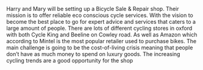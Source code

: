 Harry and Mary will be setting up a Bicycle Sale & Repair shop. Their mission is to offer reliable eco conscious cycle services. With the vision to become the best place to go for expert advice and services that caters to a large amount of people. There are lots of different cycling stores in oxford with both Cycle King and Beeline on Cowley road. As well as Amazon which according to Mintel is the most popular retailer used to purchase bikes. The main challenge is going to be the cost-of-living crisis meaning that people don’t have as much money to spend on luxury goods. The increasing cycling trends are a good opportunity for the shop